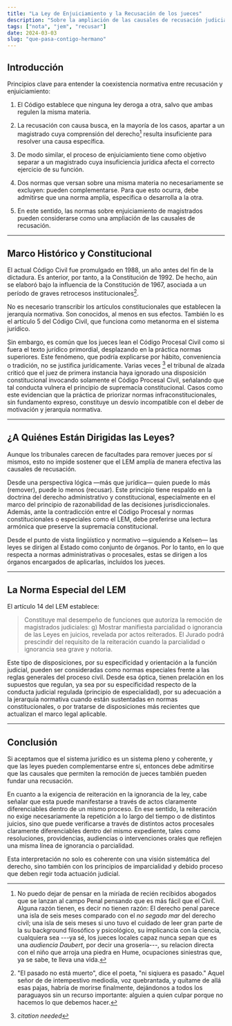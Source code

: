 ```yaml
---
title: "La Ley de Enjuiciamiento y la Recusación de los jueces"
description: "Sobre la ampliación de las causales de recusación judicial a la luz de normas constitucionales y el LEM."
tags: ["nota", "jem", "recusar"]
date: 2024-03-03
slug: "que-pasa-contigo-hermano"
---
```


## Introducción

Principios clave para entender la coexistencia normativa entre recusación y enjuiciamiento:

1. El Código establece que ninguna ley deroga a otra, salvo que ambas regulen la misma materia.

2. La recusación con causa busca, en la mayoría de los casos, apartar a un magistrado cuya comprensión del derecho[^penal] resulta insuficiente para resolver una causa específica.

[^penal]: No puedo dejar de pensar en la miríada de recién recibidos abogados que se lanzan al campo Penal pensando que es más fácil que el Civil. Alguna razón tienen, es decir no tienen razón: El derecho penal parece una isla de seis meses comparado con el _no segado mar_ del derecho civil; una isla de seis meses si uno tuvo el cuidado de leer gran parte de la su background filosófico  y psicológico, su implicancia con la ciencia, cualquiera sea ---ya sé, los jueces locales capaz nunca sepan que es una _audiencia Daubert_, por decir una grosería---, su relacion directa con el niño que arroja una piedra en Hume, ocupaciones siniestras que, ya se sabe, te lleva una vida.

3. De modo similar, el proceso de enjuiciamiento tiene como objetivo separar a un magistrado cuya insuficiencia jurídica afecta el correcto ejercicio de su función.

4. Dos normas que versan sobre una misma materia no necesariamente se excluyen: pueden complementarse. Para que esto ocurra, debe admitirse que una norma amplía, especifica o desarrolla a la otra.

5. En este sentido, las normas sobre enjuiciamiento de magistrados pueden considerarse como una ampliación de las causales de recusación.

---

## Marco Histórico y Constitucional

El actual Código Civil fue promulgado en 1988, un año antes del fin de la dictadura. Es anterior, por tanto, a la Constitución de 1992. De hecho, aún se elaboró bajo la influencia de la Constitución de 1967, asociada a un período de graves retrocesos institucionales[^pasado].

[^pasado]: "El pasado no está muerto", dice el poeta, "ni siqiuera es pasado." Aquel señor de de intempestivo mediodía, voz quebrantada, y quítame de allá esas pajas, habría de morirse finalmente, dejándonos a todos los paraguayos sin un recurso importante: alguien a quien culpar porque no hacemos lo que debemos hacer.

No es necesario transcribir los artículos constitucionales que establecen la jerarquía normativa. Son conocidos, al menos en sus efectos. También lo es el artículo 5 del Código Civil, que funciona como metanorma en el sistema jurídico.

Sin embargo, es común que los jueces lean el Código Procesal Civil como si fuera el texto jurídico primordial, desplazando en la práctica normas superiores. Este fenómeno, que podría explicarse por hábito, conveniencia o tradición, no se justifica jurídicamente. Varias veces [^cn] el tribunal de alzada criticó que el juez de primera instancia haya ignorado una disposición constitucional invocando solamente el Código Procesal Civil, señalando que tal conducta vulnera el principio de supremacía constitucional. Casos como este evidencian que la práctica de priorizar normas infraconstitucionales, sin fundamento expreso, constituye un desvío incompatible con el deber de motivación y jerarquía normativa.

[^cn]: _citation needed_

---

## ¿A Quiénes Están Dirigidas las Leyes?

Aunque los tribunales carecen de facultades para remover jueces por sí mismos, esto no impide sostener que el LEM amplía de manera efectiva las causales de recusación.

Desde una perspectiva lógica —más que jurídica— quien puede lo más (remover), puede lo menos (recusar). Este principio tiene respaldo en la doctrina del derecho administrativo y constitucional, especialmente en el marco del principio de razonabilidad de las decisiones jurisdiccionales. Además, ante la contradicción entre el Código Procesal y normas constitucionales o especiales como el LEM, debe preferirse una lectura armónica que preserve la supremacía constitucional.

Desde el punto de vista lingüístico y normativo —siguiendo a Kelsen— las leyes se dirigen al Estado como conjunto de órganos. Por lo tanto, en lo que respecta a normas administrativas o procesales, estas se dirigen a los órganos encargados de aplicarlas, incluidos los jueces. 

---

## La Norma Especial del LEM

El artículo 14 del LEM establece:

> Constituye mal desempeño de funciones que autoriza la remoción de magistrados judiciales:
> g) Mostrar manifiesta parcialidad o ignorancia de las Leyes en juicios, revelada por actos reiterados. El Jurado podrá prescindir del requisito de la reiteración cuando la parcialidad o ignorancia sea grave y notoria.

Este tipo de disposiciones, por su especificidad y orientación a la función judicial, pueden ser consideradas como normas especiales frente a las reglas generales del proceso civil. Desde esa óptica, tienen prelación en los supuestos que regulan, ya sea por su especificidad respecto de la conducta judicial regulada (principio de especialidad), por su adecuación a la jerarquía normativa cuando están sustentadas en normas constitucionales, o por tratarse de disposiciones más recientes que actualizan el marco legal aplicable.

---

## Conclusión

Si aceptamos que el sistema jurídico es un sistema pleno y coherente, y que las leyes pueden complementarse entre sí, entonces debe admitirse que las causales que permiten la remoción de jueces también pueden fundar una recusación.

En cuanto a la exigencia de reiteración en la ignorancia de la ley, cabe señalar que esta puede manifestarse a través de actos claramente diferenciables dentro de un mismo proceso. En ese sentido, la reiteración no exige necesariamente la repetición a lo largo del tiempo o de distintos juicios, sino que puede verificarse a través de distintos actos procesales claramente diferenciables dentro del mismo expediente, tales como resoluciones, providencias, audiencias o intervenciones orales que reflejen una misma línea de ignorancia o parcialidad.

Esta interpretación no solo es coherente con una visión sistemática del derecho, sino también con los principios de imparcialidad y debido proceso que deben regir toda actuación judicial.

